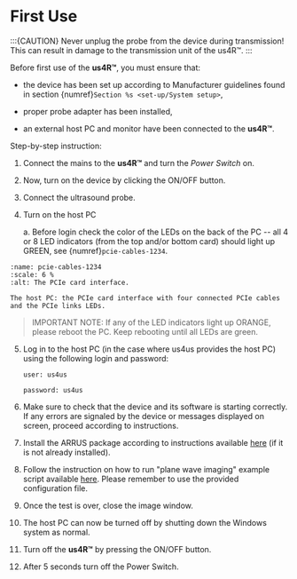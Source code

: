 # First Use

:::{CAUTION}
Never unplug the probe from the device during transmission!
This can result in damage to the transmission unit of the us4R™.
:::


Before first use of the **us4R™**, you must ensure that:

-   the device has been set up according to Manufacturer guidelines
    found in section {numref}`Section %s <set-up/System setup>`,

-   proper probe adapter has been installed,

-   an external host PC and monitor have been connected to the **us4R™**.

Step-by-step instruction:

1.  Connect the mains to the **us4R™** and turn the *Power Switch* on.

2.  Now, turn on the device by clicking the ON/OFF button.

3.  Connect the ultrasound probe.

4.  Turn on the host PC

    a.  Before login check the color of the LEDs on the back of the PC
        -- all 4 or 8 LED indicators (from the top and/or bottom card)
        should light up GREEN, see {numref}`pcie-cables-1234`.

```{figure} img/pcie-cables-1234.jpeg
:name: pcie-cables-1234
:scale: 6 %
:alt: The PCIe card interface.

The host PC: the PCIe card interface with four connected PCIe cables and the PCIe links LEDs.
```

>IMPORTANT NOTE: If any of the LED indicators light up ORANGE, please reboot the PC. Keep rebooting until all LEDs are green.

5.  Log in to the host PC (in the case where us4us provides the host PC) using the following login and password:

    `user: us4us`
    
    `password: us4us`

6.  Make sure to check that the device and its software is starting
    correctly. If any errors are signaled by the device or messages
    displayed on screen, proceed according to instructions.

7.  Install the ARRUS package according to instructions available
    [here](https://us4useu.github.io/arrus-toolkit/content/installation/index.html#python)
    (if it is not already installed).

8.  Follow the instruction on how to run "plane wave imaging" example script available [here](https://us4useu.github.io/arrus-toolkit/content/installation/index.html#python). Please remember to use the provided configuration file.

9.  Once the test is over, close the image window.

10. The host PC can now be turned off by shutting down the Windows
    system as normal.

11. Turn off the **us4R™** by pressing the ON/OFF button.

12. After 5 seconds turn off the Power Switch.


